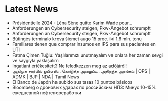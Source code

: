 # Latest News
-  Présidentielle 2024 : Léna Sène quitte Karim Wade pour...
-  Anforderungen an Cybersecurity steigen, Pkw-Angebot schrumpft​
-  Anforderungen an Cybersecurity steigen, Pkw-Angebot schrumpft​
-  Būtingės terminalo krova šiemet augo 15 proc. iki 1,6 mln. tonų
-  Familiares tienen que comprar insumos en IPS para sus pacientes en UTI
-  Fatma Çimen Tuğlu: Yaşlılarımızı unutmayalım ve onlara her zaman sevgi ve saygıyla yaklaşalım
-  Ingatlant értékesített? Ne feledkezzen meg az adójáról!
-  அதிமுக சார்பில் ஓபிஎஸ்.. கொடுத்த அழைப்பு.. அதிர்ந்த அரங்கம் | OPS | ADMK | BJP | NDA | Tamil News
-  El Banco de Japón ha subido sus tasas 10 puntos básicos
-  Bloomberg о дроновых ударах по российским НПЗ: Минус 10-15% ежедневной нефтепереработки
